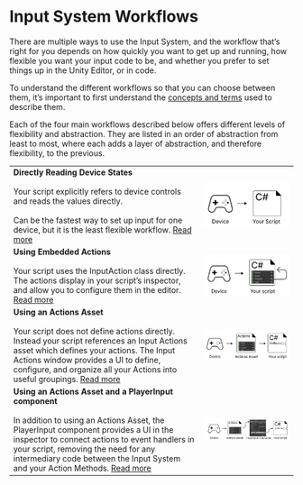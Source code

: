 
# Input System Workflows

There are multiple ways to use the Input System, and the workflow that’s right for you depends on how quickly you want to get up and running, how flexible you want your input code to be, and whether you prefer to set things up in the Unity Editor, or in code.

To understand the different workflows so that you can choose between them, it’s important to first understand the [concepts and terms](Concepts.html) used to describe them.

Each of the four main workflows described below offers different levels of flexibility and abstraction. They are listed in an order of abstraction from least to most, where each adds a layer of abstraction, and therefore flexibility, to the previous.

|   |   |
|---|---|
|**Directly Reading Device States**<br/><br/>Your script explicitly refers to device controls and reads the values directly.<br/><br/>Can be the fastest way to set up input for one device, but it is the least flexible workflow. [Read more](Workflow-Direct.html) |![image alt text](Images/Workflow-Direct.svg)|
|**Using Embedded Actions**<br/><br/>Your script uses the InputAction class directly. The actions display in your script’s inspector, and allow you to configure them in the editor. [Read more](Workflow-Embedded.html)|![image alt text](Images/Workflow-Embedded.svg)|
|**Using an Actions Asset**<br/><br/>Your script does not define actions directly. Instead your script references an Input Actions asset which defines your actions. The Input Actions window provides a UI to define, configure, and organize all your Actions into useful groupings. [Read more](Workflow-ActionsAsset.html)|![image alt text](Images/Workflow-ActionsAsset.svg)|
|**Using an Actions Asset and a  PlayerInput component**<br/><br/>In addition to using an Actions Asset, the PlayerInput component provides a UI in the inspector to connect actions to event handlers in your script, removing the need for any intermediary code between the Input System and your Action Methods. [Read more](Workflow-PlayerInput.html)|![image alt text](Images/Workflow-PlayerInput.svg)|

